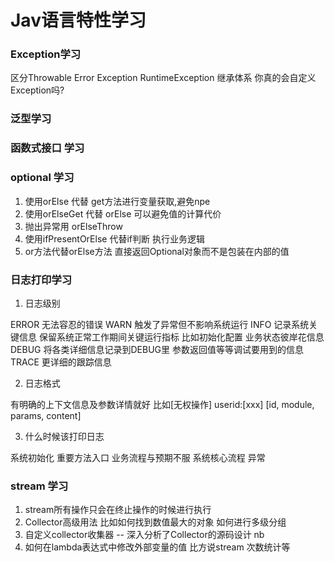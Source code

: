 # Jav语言特性学习

### Exception学习
区分Throwable Error Exception RuntimeException 继承体系
你真的会自定义Exception吗?

### 泛型学习

### 函数式接口 学习

### optional 学习

1. 使用orElse 代替 get方法进行变量获取,避免npe
2. 使用orElseGet 代替 orElse 可以避免值的计算代价
3. 抛出异常用 orElseThrow
4. 使用ifPresentOrElse 代替if判断 执行业务逻辑
5. or方法代替orElse方法 直接返回Optional对象而不是包装在内部的值

### 日志打印学习

1. 日志级别

ERROR 无法容忍的错误
WARN 触发了异常但不影响系统运行
INFO 记录系统关键信息 保留系统正常工作期间关键运行指标 比如初始化配置 业务状态彼岸花信息
DEBUG 将各类详细信息记录到DEBUG里 参数返回值等等调试要用到的信息
TRACE 更详细的跟踪信息

2. 日志格式

有明确的上下文信息及参数详情就好 比如[无权操作] userid:[xxx]
[id, module, params, content]

3. 什么时候该打印日志

系统初始化
重要方法入口
业务流程与预期不服
系统核心流程
异常

### stream 学习

1. stream所有操作只会在终止操作的时候进行执行
2. Collector高级用法
    比如如何找到数值最大的对象
    如何进行多级分组
3. 自定义collector收集器 -- 深入分析了Collector的源码设计 nb
4. 如何在lambda表达式中修改外部变量的值 比方说stream 次数统计等